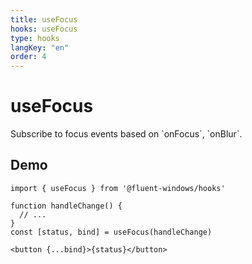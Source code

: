 ```yaml
---
title: useFocus
hooks: useFocus
type: hooks
langKey: "en"
order: 4
---
```


# useFocus

<p class="description">Subscribe to focus events based on `onFocus`, `onBlur`.</p>

## Demo

```tsx
import { useFocus } from '@fluent-windows/hooks'

function handleChange() {
  // ...
}
const [status, bind] = useFocus(handleChange)

<button {...bind}>{status}</button>
```

